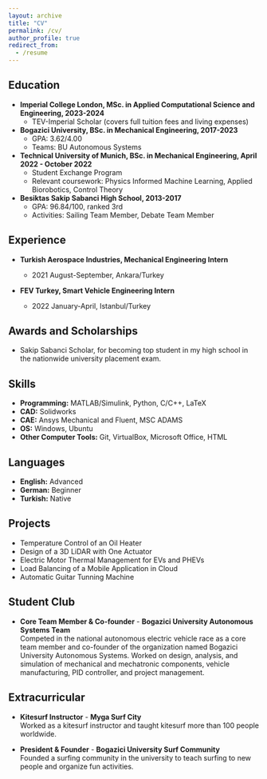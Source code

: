 ```yaml
---
layout: archive
title: "CV"
permalink: /cv/
author_profile: true
redirect_from:
  - /resume
---
```


## Education
* **Imperial College London, MSc. in Applied Computational Science and Engineering, 2023-2024**
  * TEV-Imperial Scholar (covers full tuition fees and living expenses)
* **Bogazici University, BSc. in Mechanical Engineering, 2017-2023**
  * GPA: 3.62/4.00
  * Teams: BU Autonomous Systems
* **Technical University of Munich, BSc. in Mechanical Engineering, April 2022 - October 2022**
  * Student Exchange Program
  * Relevant coursework: Physics Informed Machine Learning, Applied Biorobotics, Control Theory
* **Besiktas Sakip Sabanci High School, 2013-2017**
  * GPA: 96.84/100, ranked 3rd  
  * Activities: Sailing Team Member, Debate Team Member

## Experience
* **Turkish Aerospace Industries, Mechanical Engineering Intern**
  * 2021 August-September,   Ankara/Turkey

* **FEV Turkey, Smart Vehicle Engineering Intern**
  * 2022 January-April,   Istanbul/Turkey

## Awards and Scholarships
* Sakip Sabanci Scholar, for becoming top student in my high school in the nationwide university placement exam. 

## Skills
* **Programming:** MATLAB/Simulink, Python, C/C++, LaTeX
* **CAD:** Solidworks
* **CAE:** Ansys Mechanical and Fluent, MSC ADAMS
* **OS:** Windows, Ubuntu
* **Other Computer Tools:** Git, VirtualBox, Microsoft Office, HTML  

## Languages
* **English:** Advanced
* **German:**  Beginner
* **Turkish:**  Native

## Projects
* Temperature Control of an Oil Heater
* Design of a 3D LiDAR with One Actuator
* Electric Motor Thermal Management for EVs and PHEVs
* Load Balancing of a Mobile Application in Cloud
* Automatic Guitar Tunning Machine

## Student Club
* **Core Team Member & Co-founder** - **Bogazici University Autonomous Systems Team** <br>
Competed in the national autonomous electric vehicle race as a core team member and co-founder of the organization named Bogazici University Autonomous Systems. Worked on design, analysis, and simulation of mechanical and mechatronic components, vehicle manufacturing, PID controller, and project management.

## Extracurricular
* **Kitesurf Instructor** - **Myga Surf City** <br>
Worked as a kitesurf instructor and taught kitesurf more than 100 people worldwide.

* **President & Founder** - **Bogazici University Surf Community** <br> 
Founded a surfing community in the university to teach surfing to new people and organize fun activities.